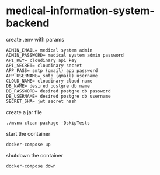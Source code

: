 # medical-information-system-backend

create .env with params

    ADMIN_EMAIL= medical system admin
    ADMIN_PASSWORD= medical system admin password
    API_KEY= cloudinary api key
    API_SECRET= cloudinary secret
    APP_PASS= smtp (gmail) app password
    APP_USERNAME= smtp (gmail) username
    CLOUD_NAME= cloudinary cloud name
    DB_NAME= desired postgre db name
    DB_PASSWORD= desired postgre db password
    DB_USERNAME= desired postgre db username
    SECRET_SHA= jwt secret hash


create a jar file 

    ./mvnw clean package -DskipTests

start the container

    docker-compose up

shutdown the container

    docker-compose down